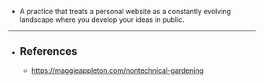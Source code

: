 - A practice that treats a personal website as a constantly evolving landscape where you develop your ideas in public.
- ---
- ## References
	- https://maggieappleton.com/nontechnical-gardening
